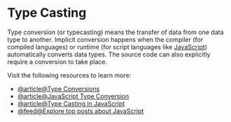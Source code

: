 # Type Casting

Type conversion (or typecasting) means the transfer of data from one data type to another. Implicit conversion happens when the compiler (for compiled languages) or runtime (for script languages like [JavaScript](https://developer.mozilla.org/en-US/docs/Glossary/JavaScript)) automatically converts data types. The source code can also explicitly require a conversion to take place.

Visit the following resources to learn more:

- [@article@Type Conversions](https://javascript.info/type-conversions)
- [@article@JavaScript Type Conversion](https://www.w3schools.com/js/js_type_conversion.asp)
- [@article@Type Casting in JavaScript](https://www.tutorialspoint.com/type-casting-in-javascript)
- [@feed@Explore top posts about JavaScript](https://app.daily.dev/tags/javascript?ref=roadmapsh)
